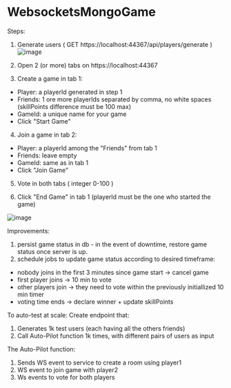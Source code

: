 # WebsocketsMongoGame

Steps:
1. Generate users ( GET https://localhost:44367/api/players/generate )
![image](https://user-images.githubusercontent.com/38734444/122840187-4b339880-d302-11eb-92b0-591acb341d45.png)


2. Open 2 (or more) tabs on https://localhost:44367

3. Create a game in tab 1:
  - Player: a playerId generated in step 1 
  - Friends: 1 ore more playerIds separated by comma, no white spaces (skillPoints difference must be 100 max) 
  - GameId: a unique name for your game
  - Click "Start Game"

4. Join a game in tab 2:
  - Player: a playerId among the "Friends" from tab 1
  - Friends: leave empty
  - GameId: same as in tab 1
  - Click "Join Game"

5. Vote in both tabs ( integer 0-100 )

6. Click "End Game" in tab 1 (playerId must be the one who started the game)

![image](https://user-images.githubusercontent.com/38734444/122839012-e0815d80-d2ff-11eb-87b1-eba2aa6261b9.png)

Improvements:
1. persist game status in db - in the event of downtime, restore game status once server is up.
2. schedule jobs to update game status according to desired timeframe:
  - nobody joins in the first 3 minutes since game start -> cancel game
  - first player joins -> 10 min to vote
  - other players join -> they need to vote within the previously initiallized 10 min timer
  - voting time ends -> declare winner + update skillPoints

To auto-test at scale:
Create endpoint that:
1. Generates 1k test users (each having all the others friends)
2. Call Auto-Pilot function 1k times, with different pairs of users as input

The Auto-Pilot function:
1. Sends WS event to service to create a room using player1
2. WS event to join game with player2
3. Ws events to vote for both players
